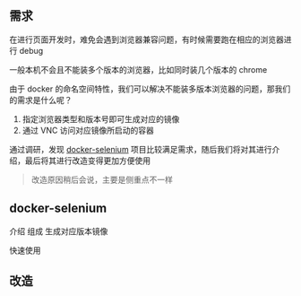 
## 需求

在进行页面开发时，难免会遇到浏览器兼容问题，有时候需要跑在相应的浏览器进行 debug

一般本机不会且不能装多个版本的浏览器，比如同时装几个版本的 chrome

由于 docker 的命名空间特性，我们可以解决不能装多版本浏览器的问题，那我们的需求是什么呢？

1. 指定浏览器类型和版本号即可生成对应的镜像
2. 通过 VNC 访问对应镜像所启动的容器

通过调研，发现 [docker-selenium](https://github.com/SeleniumHQ/docker-selenium) 项目比较满足需求，随后我们将对其进行介绍，最后将其进行改造变得更加方便使用
> 改造原因稍后会说，主要是侧重点不一样

## docker-selenium

介绍 组成 生成对应版本镜像

快速使用

## 改造